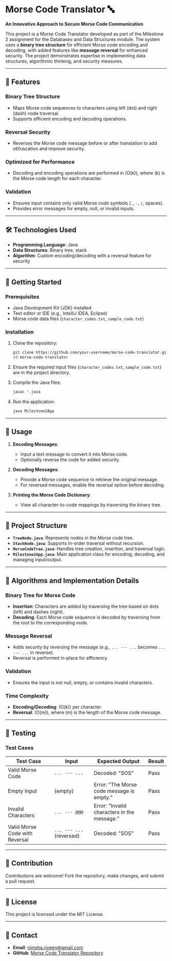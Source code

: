 
# Morse Code Translator 🔤

**An Innovative Approach to Secure Morse Code Communication**

This project is a Morse Code Translator developed as part of the Milestone 2 assignment for the Databases and Data Structures module. The system uses a **binary tree structure** for efficient Morse code encoding and decoding, with added features like **message reversal** for enhanced security. The project demonstrates expertise in implementing data structures, algorithmic thinking, and security measures.

----

## 🌟 Features

### **Binary Tree Structure**
- Maps Morse code sequences to characters using left (dot) and right (dash) node traversal.
- Supports efficient encoding and decoding operations.

### **Reversal Security**
- Reverses the Morse code message before or after translation to add obfuscation and improve security.

### **Optimized for Performance**
- Decoding and encoding operations are performed in \(O(k)\), where \(k\) is the Morse code length for each character.

### **Validation**
- Ensures input contains only valid Morse code symbols (`.`, `-`, `/`, spaces).
- Provides error messages for empty, null, or invalid inputs.

---

## 🛠️ Technologies Used
- **Programming Language**: Java
- **Data Structures**: Binary tree, stack
- **Algorithm**: Custom encoding/decoding with a reversal feature for security

---

## 📌 Getting Started

### **Prerequisites**
- Java Development Kit (JDK) installed
- Text editor or IDE (e.g., IntelliJ IDEA, Eclipse)
- Morse code data files (`character_codes.txt`, `sample_code.txt`)

### **Installation**
1. Clone the repository:
   ```bash
   git clone https://github.com/your-username/morse-code-translator.git
   cd morse-code-translator
   ```
2. Ensure the required input files (`character_codes.txt`, `sample_code.txt`) are in the project directory.

3. Compile the Java files:
   ```bash
   javac *.java
   ```

4. Run the application:
   ```bash
   java Milestone2App
   ```

---

## 📖 Usage
1. **Encoding Messages**:
   - Input a text message to convert it into Morse code.
   - Optionally reverse the code for added security.

2. **Decoding Messages**:
   - Provide a Morse code sequence to retrieve the original message.
   - For reversed messages, enable the reversal option before decoding.

3. **Printing the Morse Code Dictionary**:
   - View all character-to-code mappings by traversing the binary tree.

---

## 🚀 Project Structure
- **`TreeNode.java`**: Represents nodes in the Morse code tree.
- **`StackNode.java`**: Supports in-order traversal without recursion.
- **`MorseCodeTree.java`**: Handles tree creation, insertion, and traversal logic.
- **`Milestone2App.java`**: Main application class for encoding, decoding, and managing input/output.

---

## 🔧 Algorithms and Implementation Details

### **Binary Tree for Morse Code**
- **Insertion**: Characters are added by traversing the tree based on dots (left) and dashes (right).
- **Decoding**: Each Morse code sequence is decoded by traversing from the root to the corresponding node.

### **Message Reversal**
- Adds security by reversing the message (e.g., `... --- ...` becomes `... --- ...` in reverse).
- Reversal is performed in-place for efficiency.

### **Validation**
- Ensures the input is not null, empty, or contains invalid characters.

### **Time Complexity**
- **Encoding/Decoding**: \(O(k)\) per character.
- **Reversal**: \(O(m)\), where \(m\) is the length of the Morse code message.

---

## 🧪 Testing

### **Test Cases**
| **Test Case**                      | **Input**                                    | **Expected Output**                                       | **Result**  |
|------------------------------------|---------------------------------------------|-----------------------------------------------------------|-------------|
| Valid Morse Code                   | `... --- ...`                               | Decoded: "SOS"                                           | Pass        |
| Empty Input                        | (empty)                                     | Error: "The Morse code message is empty."                | Pass        |
| Invalid Characters                 | `... --- @@@`                               | Error: "Invalid characters in the message."              | Pass        |
| Valid Morse Code with Reversal     | `... --- ...` (reversed)                    | Decoded: "SOS"                                           | Pass        |

---

## 🤝 Contribution
Contributions are welcome! Fork the repository, make changes, and submit a pull request.

---

## 📜 License
This project is licensed under the MIT License.

---

## 📧 Contact
- **Email**: nimsha.riveen@gmail.com
- **GitHub**: [Morse Code Translator Repository](https://github.com/your-username/morse-code-translator)
